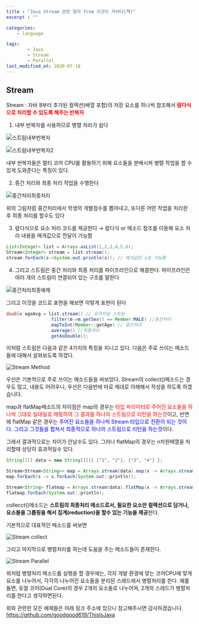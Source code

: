 ```yaml
---
title : "Java Stream 관련 정리 from 이것이 자바다(책)"
excerpt : ""

categories:
    - language

tags:
        - Java
        - Stream
        - Parallel
last_modified_at: 2020-07-18
---
```


## Stream

Stream : 자바 8부터 추가된 컬렉션(배열 포함)의 저장 요소를 하나씩 참조해서 <span style = "color:red">**람다식으로 처리할 수 있도록 해주는 반복자**</span>

1. 내부 반복자를 사용하므로 병렬 처리가 쉽다

![스트림내부반복자](/assets/스트림내부반복자.png)

![스트림내부반복자2](/assets/스트림내부반복자2.png)

내부 반복자들은 멀티 코어 CPU를 활용하기 위해 요소들을 분배시켜 병렬 작업을 할 수있게 도와준다는 특징이 있다.

2.  중간 처리와 최종 처리 작업을 수행한다

![중간처리최종처리](/assets/중간처리최종처리.png)

위의 그림처럼 중간처리에서 학생의 개별점수를 뽑아내고, 또다른 어떤 작업을 처리한 후 최종 처리를 할수도 있다

3. 람다식으로 요소 처리 코드를 제공한다 → 람다식 or 메소드 참조를 이용해 요소 처리 내용을 매개값으로 전달이 가능함

```java
List<Integer> list = Arrays.asList(1,2,3,4,5,6);
Stream<Integer> stream = list.stream();
stream.forEach(s->System.out.println(s)); // 매개값인 s로 가능함
```

4. 그리고 스트림은 중간 처리와 최종 처리를 파이프라인으로 해결한다. 파이프라인은 여러 개의 스트림이 연결되어 있는 구조를 말한다

![중간처리최종예제](/assets/중간처리최종처리예제.png)

그리고 이것을 코드로 표현을 해보면 이렇게 표현이 된다

```java
double ageAvg = list.stream() // 오리지널 스트림
				.filter(m->m.getSex() == Member.MALE) //중간처리
				.mapToInt(Member::getAge) // 중간처리
			    .average() //최종처리
				.getAsDouble();

```

이처럼 스트림은 다음과 같은 4가지의 특징을 지니고 있다. 다음은 주로 쓰이는 메소드들에 대해서 살펴보도록 하겠다.

![Stream Method](/assets/스트림메소드.png)

우선은 기본적으로 주로 쓰이는 메소드들을 써보았다. Stream의 collect()메소드는 경우도 많고, 내용도 어려우니, 우선은 다음번에 따로 제대로 이해해서 작성을 하도록 하겠습니다. 

map과 flatMap메소드의 차이점은 map의 경우는 <span style="color:red">타입 파라미터로 주어진 요소들을 하나씩 그대로 일대일로 매핑하여 그 결과를 하나의 스트림으로 리턴을 하는것</span>이고, 반면에 flatMap 같은 경우는 <span style="color:blue">주어진 요소들을 하나씩 Stream<R> 타입으로 전환이 되는 것이다. 그리고 그것들을 합쳐서 최종적으로 하나의 스트림으로 리턴을 하는것</span>이다.

그래서 결과적으로는 차이가 안날수도 있다. 그러나 flatMap의 경우는 n차원배열을 처리할때 상당히 효과적일수 있다.

```java
String[][] data = new String[][]{ {"1", "2"}, {"3", "4"} };

Stream<Stream<String>> map = Arrays.stream(data).map(x -> Arrays.stream(x));
map.forEach(s -> s.forEach(System.out::println));

Stream<String> flatmap = Arrays.stream(data).flatMap(x -> Arrays.stream(x));
flatmap.forEach(System.out::println);
```

 

collecct()메소드는 **스트림의 최종처리 메소드로서, 필요한 요소만 컬렉션으로 담거나, 요소들을 그룹핑을 해서 집계(reduction)을 할수 있는 기능을 제공**한다.

기본적으로 대표적인 메소드를 써보면

![Stream collect](/assets/스트림콜렉트.png)

그리고 마지막으로 병렬처리를 하는데 도움을 주는 메소드들이 존재한다. 

![Stream Parallel](/assets/스트림병렬.png)

위처럼 병렬처리 메소드를 실행을 할 경우에는, 각자 개발 환경에 맞는 코어CPU에 맞게 요소를 나누어서, 각각의 나누어진 요소들을 분리된 스레드에서 병렬처리를 한다. 예를 들면, 듀얼 코어(Dual Core)의 경우 2개의 요소들로 나누어져, 2개의 스레드가 병렬처리를 한다고 생각하면된다.  

위와 관련한 모든 예제들은 아래 링크 주소에 있으니 참고해주시면 감사하겠습니다.  
<https://github.com/goodgood619/ThisIsJava>